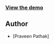 
### [View the demo](https://praveen10pathak85.github.io/reactcurd/) 

## Author

- [Praveen Pathak]
